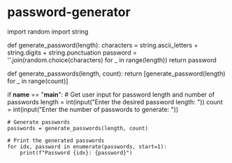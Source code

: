 # password-generator
import random
import string

def generate_password(length):
    characters = string.ascii_letters + string.digits + string.punctuation
    password = ''.join(random.choice(characters) for _ in range(length))
    return password

def generate_passwords(length, count):
    return [generate_password(length) for _ in range(count)]

if __name__ == "__main__":
    # Get user input for password length and number of passwords
    length = int(input("Enter the desired password length: "))
    count = int(input("Enter the number of passwords to generate: "))

    # Generate passwords
    passwords = generate_passwords(length, count)

    # Print the generated passwords
    for idx, password in enumerate(passwords, start=1):
        print(f"Password {idx}: {password}")
